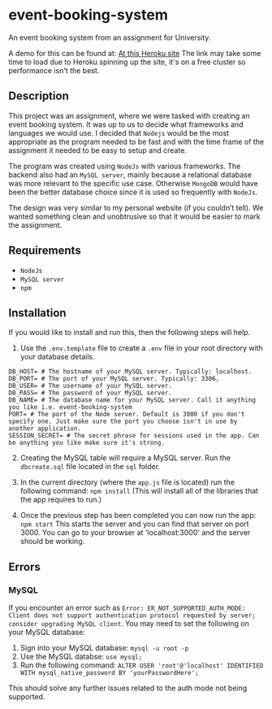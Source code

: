 # event-booking-system
An event booking system from an assignment for University.

A demo for this can be found at: [At this Heroku site](https://radiant-mountain-63438.herokuapp.com/)
The link may take some time to load due to Heroku spinning up the site, it's on a free cluster so performance isn't the best.

## Description
This project was an assignment, where we were tasked with creating an event booking system. It was up to us to decide what frameworks and languages we would use. I decided that `Nodejs` would be the most appropriate as the program needed to be fast and with the time frame of the assignment it needed to be easy to setup and create.

The program was created using `NodeJs` with various frameworks. The backend also had an `MySQL server`, mainly because a relational database was more relevant to the specific use case. Otherwise `MongoDB` would have been the better database choice since it is used so frequently with `NodeJs`.

The design was very similar to my personal website (if you couldn’t tell). We wanted something clean and unobtrusive so that it would be easier to mark the assignment.

## Requirements
* `NodeJs`
* `MySQL server`
* `npm`

## Installation
If you would like to install and run this, then the following steps will help.

1. Use the `.env.template` file to create a `.env` file in your root directory with your database details.
  ```
  DB_HOST= # The hostname of your MySQL server. Typically: localhost.
  DB_PORT= # The port of your MySQL server. Typically: 3306,
  DB_USER= # The username of your MySQL server.
  DB_PASS= # The password of your MySQL server.
  DB_NAME= # The database name for your MySQL server. Call it anything you like i.e. event-booking-system
  PORT= # The port of the Node server. Default is 3000 if you don't specify one. Just make sure the port you choose isn't in use by another application.
  SESSION_SECRET= # The secret phrase for sessions used in the app. Can be anything you like make sure it's strong.
  ```

2. Creating the MySQL table will require a MySQL server. Run the `dbcreate.sql` file located in the `sql` folder.

3. In the current directory (where the `app.js` file is located) run the following command: `npm install`
(This will install all of the libraries that the app requires to run.)

4. Once the previous step has been completed you can now run the app: `npm start`
This starts the server and you can find that server on port 3000. 
You can go to your browser at 'localhost:3000' and the server should be working.

## Errors
### MySQL
If you encounter an error such as `Error: ER_NOT_SUPPORTED_AUTH_MODE: Client does not support authentication protocol requested by server; consider upgrading MySQL client`.
You may need to set the following on your MySQL database:
  1. Sign into your MySQL database: `mysql -u root -p`
  2. Use the MySQL databse: `use mysql;`
  3. Run the following command: `ALTER USER 'root'@'localhost' IDENTIFIED WITH mysql_native_password BY 'yourPasswordHere';`

This should solve any further issues related to the auth mode not being supported.
